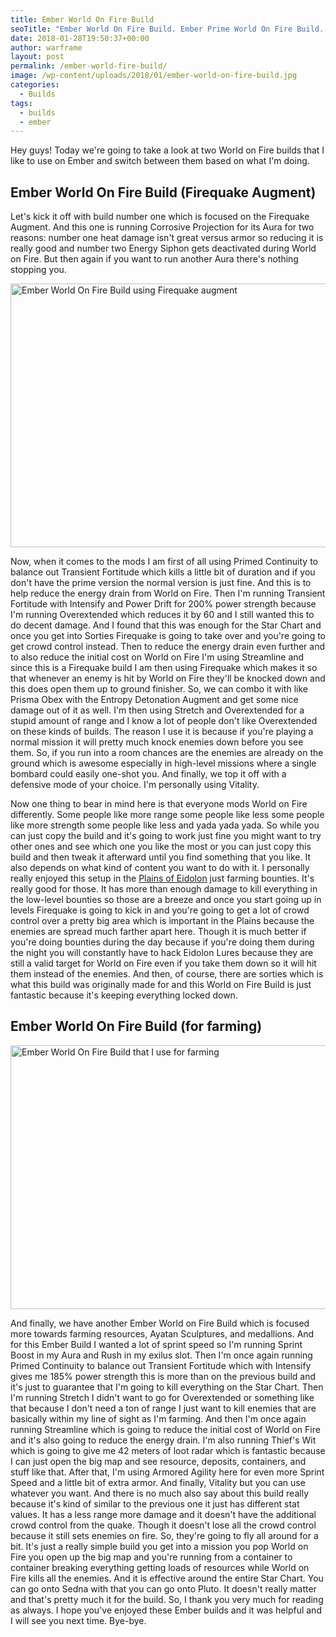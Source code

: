 ```yaml
---
title: Ember World On Fire Build
seoTitle: "Ember World On Fire Build. Ember Prime World On Fire Build. Ember Build"
date: 2018-01-28T19:50:37+00:00
author: warframe
layout: post
permalink: /ember-world-fire-build/
image: /wp-content/uploads/2018/01/ember-world-on-fire-build.jpg
categories:
  - Builds
tags:
  - builds
  - ember
---
```

Hey guys! Today we're going to take a look at two World on Fire builds that I like to use on Ember and switch between them based on what I'm doing.<!--more-->

## Ember World On Fire Build (Firequake Augment)

Let's kick it off with build number one which is focused on the Firequake Augment. And this one is running Corrosive Projection for its Aura for two reasons: number one heat damage isn't great versus armor so reducing it is really good and number two Energy Siphon gets deactivated during World on Fire. But then again if you want to run another Aura there's nothing stopping you.

<img src="https://warframeblog.com/wp-content/uploads/2018/01/Screenshot-2018-01-28-19.46.04-1024x576.png" title="Ember World On Fire Build" alt="Ember World On Fire Build using Firequake augment" width="750" height="422" class="alignnone size-large wp-image-617" srcset="https://warframeblog.com/wp-content/uploads/2018/01/Screenshot-2018-01-28-19.46.04-1024x576.png 1024w, https://warframeblog.com/wp-content/uploads/2018/01/Screenshot-2018-01-28-19.46.04-300x169.png 300w, https://warframeblog.com/wp-content/uploads/2018/01/Screenshot-2018-01-28-19.46.04-768x432.png 768w" sizes="(max-width: 750px) 100vw, 750px" />

Now, when it comes to the mods I am first of all using Primed Continuity to balance out Transient Fortitude which kills a little bit of duration and if you don't have the prime version the normal version is just fine. And this is to help reduce the energy drain from World on Fire. Then I'm running Transient Fortitude with Intensify and Power Drift for 200% power strength because I'm running Overextended which reduces it by 60 and I still wanted this to do decent damage. And I found that this was enough for the Star Chart and once you get into Sorties Firequake is going to take over and you're going to get crowd control instead. Then to reduce the energy drain even further and to also reduce the initial cost on World on Fire I'm using Streamline and since this is a Firequake build I am then using Firequake which makes it so that whenever an enemy is hit by World on Fire they'll be knocked down and this does open them up to ground finisher. So, we can combo it with like Prisma Obex with the Entropy Detonation Augment and get some nice damage out of it as well. I'm then using Stretch and Overextended for a stupid amount of range and I know a lot of people don't like Overextended on these kinds of builds. The reason I use it is because if you're playing a normal mission it will pretty much knock enemies down before you see them. So, if you run into a room chances are the enemies are already on the ground which is awesome especially in high-level missions where a single bombard could easily one-shot you. And finally, we top it off with a defensive mode of your choice. I'm personally using Vitality.

Now one thing to bear in mind here is that everyone mods World on Fire differently. Some people like more range some people like less some people like more strength some people like less and yada yada yada. So while you can just copy the build and it's going to work just fine you might want to try other ones and see which one you like the most or you can just copy this build and then tweak it afterward until you find something that you like. It also depends on what kind of content you want to do with it. I personally really enjoyed this setup in the [Plains of Eidolon](https://warframeblog.com/get-started-plains-of-eidolon/) just farming bounties. It's really good for those. It has more than enough damage to kill everything in the low-level bounties so those are a breeze and once you start going up in levels Firequake is going to kick in and you're going to get a lot of crowd control over a pretty big area which is important in the Plains because the enemies are spread much farther apart here. Though it is much better if you're doing bounties during the day because if you're doing them during the night you will constantly have to hack Eidolon Lures because they are still a valid target for World on Fire even if you take them down so it will hit them instead of the enemies. And then, of course, there are sorties which is what this build was originally made for and this World on Fire Build is just fantastic because it's keeping everything locked down.

## Ember World On Fire Build (for farming)

<img src="https://warframeblog.com/wp-content/uploads/2018/01/Screenshot-2018-01-28-19.46.35-1024x576.png" title="Ember World On Fire Build" alt="Ember World On Fire Build that I use for farming" width="750" height="422" class="alignnone size-large wp-image-618" srcset="https://warframeblog.com/wp-content/uploads/2018/01/Screenshot-2018-01-28-19.46.35-1024x576.png 1024w, https://warframeblog.com/wp-content/uploads/2018/01/Screenshot-2018-01-28-19.46.35-300x169.png 300w, https://warframeblog.com/wp-content/uploads/2018/01/Screenshot-2018-01-28-19.46.35-768x432.png 768w" sizes="(max-width: 750px) 100vw, 750px" />

And finally, we have another Ember World on Fire Build which is focused more towards farming resources, Ayatan Sculptures, and medallions. And for this Ember Build I wanted a lot of sprint speed so I'm running Sprint Boost in my Aura and Rush in my exilus slot. Then I'm once again running Primed Continuity to balance out Transient Fortitude which with Intensify gives me 185% power strength this is more than on the previous build and it's just to guarantee that I'm going to kill everything on the Star Chart. Then I'm running Stretch I didn't want to go for Overextended or something like that because I don't need a ton of range I just want to kill enemies that are basically within my line of sight as I'm farming. And then I'm once again running Streamline which is going to reduce the initial cost of World on Fire and it's also going to reduce the energy drain. I'm also running Thief's Wit which is going to give me 42 meters of loot radar which is fantastic because I can just open the big map and see resource, deposits, containers, and stuff like that. After that, I'm using Armored Agility here for even more Sprint Speed and a little bit of extra armor. And finally, Vitality but you can use whatever you want. And there is no much also say about this build really because it's kind of similar to the previous one it just has different stat values. It has a less range more damage and it doesn't have the additional crowd control from the quake. Though it doesn't lose all the crowd control because it still sets enemies on fire. So, they're going to fly all around for a bit. It's just a really simple build you get into a mission you pop World on Fire you open up the big map and you're running from a container to container breaking everything getting loads of resources while World on Fire kills all the enemies. And it is effective around the entire Star Chart. You can go onto Sedna with that you can go onto Pluto. It doesn't really matter and that's pretty much it for the build. So, I thank you very much for reading as always. I hope you've enjoyed these Ember builds and it was helpful and I will see you next time. Bye-bye.